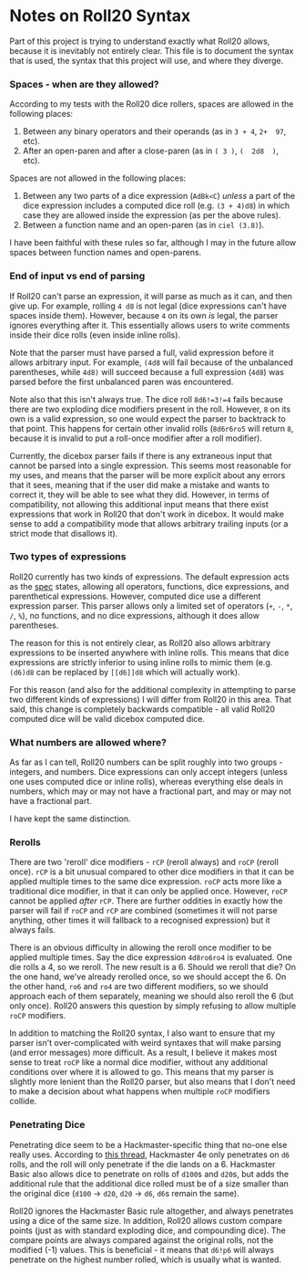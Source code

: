 # Notes on Roll20 Syntax

Part of this project is trying to understand exactly what Roll20 allows, because it is inevitably not entirely clear.  This file is to document the syntax that is used, the syntax that this project will use, and where they diverge.

### Spaces - when are they allowed?

According to my tests with the Roll20 dice rollers, spaces are allowed in the following places:

1. Between any binary operators and their operands (as in `3 + 4`, `2+  97`, etc).
2. After an open-paren and after a close-paren (as in `( 3 )`, `(  2d8  )`, etc). 

Spaces are not allowed in the following places:

1. Between any two parts of a dice expression (`AdBk<C`) *unless* a part of the dice expression includes a computed dice roll (e.g. `(3 + 4)d8`) in which case they are allowed inside the expression (as per the above rules).
2. Between a function name and an open-paren (as in `ciel (3.8)`).

I have been faithful with these rules so far, although I may in the future allow spaces between function names and open-parens.

### End of input vs end of parsing

If Roll20 can't parse an expression, it will parse as much as it can, and then give up.  For example, rolling `4 d8` is not legal (dice expressions can't have spaces inside them).  However, because `4` on its own *is* legal, the parser ignores everything after it.  This essentially allows users to write comments inside their dice rolls (even inside inline rolls).

Note that the parser must have parsed a full, valid expression before it allows arbitrary input.  For example, `(4d8` will fail because of the unbalanced parentheses, while `4d8)` will succeed because a full expression (`4d8`) was parsed before the first unbalanced paren was encountered.

Note also that this isn't always true.  The dice roll `8d6!=3!=4` fails because there are two exploding dice modifiers present in the roll.  However, `8` on its own is a valid expression, so one would expect the parser to backtrack to that point.  This happens for certain other invalid rolls (`8d6r6ro5` will return `8`, because it is invalid to put a roll-once modifier after a roll modifier).

Currently, the dicebox parser fails if there is any extraneous input that cannot be parsed into a single expression.  This seems most reasonable for my uses, and means that the parser will be more explicit about any errors that it sees, meaning that if the user did make a mistake and wants to correct it, they will be able to see what they did.  However, in terms of compatibility, not allowing this additional input means that there exist expressions that work in Roll20 that don't work in dicebox.  It would make sense to add a compatibility mode that allows arbitrary trailing inputs (or a strict mode that disallows it).

### Two types of expressions

Roll20 currently has two kinds of expressions.  The default expression acts as the [spec][] states, allowing all operators, functions, dice expressions, and parenthetical expressions.  However, computed dice use a different expression parser.  This parser allows only a limited set of operators (`+`, `-`, `*`, `/`, `%`), no functions, and no dice expressions, although it does allow parentheses.

The reason for this is not entirely clear, as Roll20 also allows arbitrary expressions to be inserted anywhere with inline rolls.  This means that dice expressions are strictly inferior to using inline rolls to mimic them (e.g. `(d6)d8` can be replaced by `[[d6]]d8` which will actually work).

For this reason (and also for the additional complexity in attempting to parse two different kinds of expressions) I will differ from Roll20 in this area.  That said, this change is completely backwards compatible - all valid Roll20 computed dice will be valid dicebox computed dice.

### What numbers are allowed where?

As far as I can tell, Roll20 numbers can be split roughly into two groups - integers, and numbers.  Dice expressions can only accept integers (unless one uses computed dice or inline rolls), whereas everything else deals in numbers, which may or may not have a fractional part, and may or may not have a fractional part.

I have kept the same distinction.

### Rerolls

There are two 'reroll' dice modifiers - `rCP` (reroll always) and `roCP` (reroll once).  `rCP` is a bit unusual compared to other dice modifiers in that it can be applied multiple times to the same dice expression.  `roCP` acts more like a traditional dice modifier, in that it can only be applied once.  However, `roCP` cannot be applied *after* `rCP`.  There are further oddities in exactly how the parser will fail if `roCP` and `rCP` are combined (sometimes it will not parse anything, other times it will fallback to a recognised expression) but it always fails.

There is an obvious difficulty in allowing the reroll once modifier to be applied multiple times.  Say the dice expression `4d8ro6ro4` is evaluated.  One die rolls a 4, so we reroll.  The new result is a 6.  Should we reroll that die?  On the one hand, we've already rerolled once, so we should accept the 6.  On the other hand, `ro6` and `ro4` are two different modifiers, so we should approach each of them separately, meaning we should also reroll the 6 (but only once).  Roll20 answers this question by simply refusing to allow multiple `roCP` modifiers.

In addition to matching the Roll20 syntax, I also want to ensure that my parser isn't over-complicated with weird syntaxes that will make parsing (and error messages) more difficult.  As a result, I believe it makes most sense to treat `roCP` like a normal dice modifier, without any additional conditions over where it is allowed to go.  This means that my parser is slightly more lenient than the Roll20 parser, but also means that I don't need to make a decision about what happens when multiple `roCP` modifiers collide.

### Penetrating Dice

Penetrating dice seem to be a Hackmaster-specific thing that no-one else really uses.  According to [this thread][hm-spec], Hackmaster 4e only penetrates on `d6` rolls, and the roll will only penetrate if the die lands on a 6.  Hackmaster Basic also allows dice to penetrate on rolls of `d100`s and `d20`s, but adds the additional rule that the additional dice rolled must be of a size smaller than the original dice (`d100` -> `d20`, `d20` -> `d6`, `d6`s remain the same).

Roll20 ignores the Hackmaster Basic rule altogether, and always penetrates using a dice of the same size.  In addition, Roll20 allows custom compare points (just as with standard exploding dice, and compounding dice).  The compare points are always compared against the original rolls, not the modified (-1) values.  This is beneficial - it means that `d6!p6` will always penetrate on the highest number rolled, which is usually what is wanted.

[hm-spec]: <https://app.roll20.net/forum/post/2692/penetrating-dice-rolls-not-being-handled-properly>
[spec]: <https://wiki.roll20.net/Dice_Reference#Roll20_Dice_Specification>
